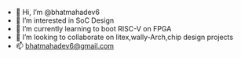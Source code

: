 - 👋 Hi, I’m @bhatmahadev6
- 👀 I’m interested in SoC Design
- 🌱 I’m currently learning to boot RISC-V on FPGA
- 💞️ I’m looking to collaborate on litex,wally-Arch,chip design projects
- 📫 bhatmahadev6@gmail.com

<!---
bhatmahadev6/bhatmahadev6 is a ✨ special ✨ repository because its `README.md` (this file) appears on your GitHub profile.
You can click the Preview link to take a look at your changes.
--->

